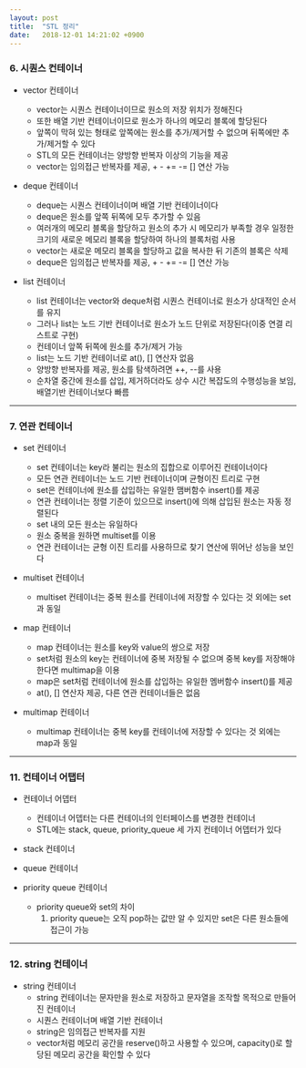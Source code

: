 ```yaml
---
layout: post
title:  "STL 정리"
date:   2018-12-01 14:21:02 +0900
---
```


### 6. 시퀀스 컨테이너
* vector 컨테이너
	- vector는 시퀀스 컨테이너이므로 원소의 저장 위치가 정해진다
	- 또한 배열 기반 컨테이너이므로 원소가 하나의 메모리 블록에 할당된다
	- 앞쪽이 막혀 있는 형태로 앞쪽에는 원소를 추가/제거할 수 없으며 뒤쪽에만 추가/제거할 수 있다
	- STL의 모든 컨테이너는 양방향 반복자 이상의 기능을 제공
	- vector는 임의접근 반복자를 제공, + - += -= [] 연산 가능

* deque 컨테이너
	- deque는 시퀀스 컨테이너이며 배열 기반 컨테이너이다
	- deque은 원소를 앞쪽 뒤쪽에 모두 추가할 수 있음
	- 여러개의 메모리 블록을 할당하고 원소의 추가 시 메모리가 부족할 경우 일정한 크기의 새로운 메모리 블록을 할당하여 하나의 블록처럼 사용
	- vector는 새로운 메모리 블록을 할당하고 값을 복사한 뒤 기존의 블록은 삭제
	- deque은 임의접근 반복자를 제공, + - += -= [] 연산 가능

* list 컨테이너
	- list 컨테이너는 vector와 deque처럼 시퀀스 컨테이너로 원소가 상대적인 순서를 유지
	- 그러나 list는 노드 기반 컨테이너로 원소가 노드 단위로 저장된다(이중 연결 리스트로 구현)
	- 컨테이너 앞쪽 뒤쪽에 원소를 추가/제거 가능
	- list는 노드 기반 컨테이너로 at(), [] 연산자 없음
	- 양방향 반복자를 제공, 원소를 탐색하려면 ++, --를 사용
	- 순차열 중간에 원소를 삽입, 제거하더라도 상수 시간 복잡도의 수행성능을 보임, 배열기반 컨테이너보다 빠름

---

### 7. 연관 컨테이너
* set 컨테이너
	- set 컨테이너는 key라 불리는 원소의 집합으로 이루어진 컨테이너이다
	- 모든 연관 컨테이너는 노드 기반 컨테이너이며 균형이진 트리로 구현
	- set은 컨테이너에 원소를 삽입하는 유일한 맴버함수 insert()를 제공
	- 연관 컨테이너는 정렬 기준이 있으므로 insert()에 의해 삽입된 원소는 자동 정렬된다
	- set 내의 모든 원소는 유일하다
	- 원소 중복을 원하면 multiset를 이용
	- 연관 컨테이너는 균형 이진 트리를 사용하므로 찾기 연산에 뛰어난 성능을 보인다

* multiset 컨테이너
	- multiset 컨테이너는 중복 원소를 컨테이너에 저장할 수 있다는 것 외에는 set과 동일

* map 컨테이너
	- map 컨테이너는 원소를 key와 value의 쌍으로 저장
	- set처럼 원소의 key는 컨테이너에 중복 저장될 수 없으며 중복 key를 저장해야 한다면 multimap을 이용
	- map은 set처럼 컨테이너에 원소를 삽입하는 유일한 멤버함수 insert()를 제공
	- at(), [] 연산자 제공, 다른 연관 컨테이너들은 없음

* multimap 컨테이너
	- multimap 컨테이너는 중복 key를 컨테이너에 저장할 수 있다는 것 외에는 map과 동일

---

### 11. 컨테이너 어탭터
* 컨테이너 어뎁터
	- 컨테이너 어뎁터는 다른 컨테이너의 인터페이스를 변경한 컨테이너
	- STL에는 stack, queue, priority_queue 세 가지 컨테이너 어뎁터가 있다

* stack 컨테이너

* queue 컨테이너

* priority queue 컨테이너
	- priority queue와 set의 차이
		1. priority queue는 오직 pop하는 값만 알 수 있지만 set은 다른 원소들에 접근이 가능

---

### 12. string 컨테이너
* string 컨테이너
	- string 컨테이너는 문자만을 원소로 저장하고 문자열을 조작할 목적으로 만들어진 컨테이너
	- 시퀀스 컨테이너며 배열 기반 컨테이너
	- string은 임의접근 반복자를 지원
	- vector처럼 메모리 공간을 reserve()하고 사용할 수 있으며, capacity()로 할당된 메모리 공간을 확인할 수 있다
